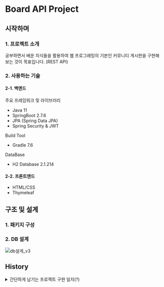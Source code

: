 # Board API Project

## 시작하며
### 1. 프로젝트 소개
 공부하면서 배운 지식들을 활용하여 웹 프로그래밍의 기본인 커뮤니티 게시판을 구현해보는 것이 목표입니다. (REST API)
 

### 2. 사용하는 기술
#### 2-1. 백앤드
주요 프레임워크 및 라이브러리
- Java 11
- SpringBoot 2.7.6
- JPA (Spring Data JPA)
- Spring Security & JWT

Build Tool
- Gradle 7.6

DataBase
- H2 Database 2.1.214

#### 2-2. 프론트앤드
- HTML/CSS
- Thymeleaf

## 구조 및 설계
### 1. 패키지 구성

### 2. DB 설계
![db설게_v3](https://user-images.githubusercontent.com/108498668/210064564-4458fd7a-01ec-4366-b294-346625ad3d40.png)


## History 
<details>
<summary> 간단하게 남기는 프로젝트 구현 일지(?)</summary>
 
2022-12-21 수
- 사용자, 게시글, 댓글을 DB 테이블로 설계했다.
- 초기 구상이며 추가해야하는 부분이 있다고 생각한다.
- 추후에 로그인 기능이 추가되면 users 테이블에 패스워드 관련 컬럼이 생성되어야한다.

2022-12-22 목
- Spring Data JPA를 활용하여 Repository 패키지 생성 및 각 엔티티 리포지토리 구현

2022-12-23 금
- Service, Controller, Dto 패키지를 생성
- UserService에 간단한 회원가입 메서드 구현
- UserApiController 구현 (회원 가입, 회원 목록 조회)

2022-12-24 토
- PostService에 게시글 저장 및 조회 기능 구현, 기본적인 CRUD 기능 모두 구현할 예정
- 조회는 게시글의 ID로 조회하는 기능과 전체 게시글 리스트 조회 기능을 구현

:christmas_tree: 2022-12-25 일 :christmas_tree:
- PostService 에 게시글 업데이트(수정), 게시글 삭제 기능 구현
- 게시글 업데이트(수정)은 Dirty Checking 방식을 통해 구현하였다. Dirty Checking 방식은 원하는 속성만 업데이트가 가능하고, 병합 방식은 모든 속성을 변경하기 때문에 Null을 업데이트 할 위험이 있다 판단하였다.
- PostSerivceTest 에 구현한 CRUD 기능들을 테스트 완료

2022-12-26 월
- PostService에 CRUD 메서드를 구현할 때도 느꼈었지만 CommentService CRUD 메서드를 구현하면서 더더욱 DTO를 Request DTO, Response DTO 분리가 필요하다고 느꼈다. 요청과 응답에 필요한 속성들이 달랐고 이를 하나의 DTO로 처리하기에는 서로 필요없는 속성들이 생겨났다. 그래서 DTO 클래스 안에 Static 클래스로 Request와 Response로 분리하였다. 이를 분리함에 따라 기존에 테스트했던 코드들을 수정해서 다시 테스트해야 하는 일이 생겼다. 다음부터 DTO를 설계할때 하나의 DTO로 모두 처리하기보단 응답과 반응의 경우를 생각해서 설계할 필요성을 느끼게 되었다.
- 추후 모든 TEST 다시 작성해서 시험해야한다....

2022-12-27 화
- Test 도중 양방향 연관관계 편의 메서드에서 계속 nullpointerexception 발생했다. List<>를 new ArrayList<>()로 초기화 시켜줘도 계속 nullpointerexception이 발생했다. 몇시간 삽질 끝에 Entity에 @Builder 가 초기화 속성을 모두 무시한다는 사실을 알아냈다...... 그래서 Entity 전체의 @Builder 속성을 제거하고 Entity 안에 @Builder 를 사용한 생성자 메서드를 따로 만들어줘서 nullpointerexception 문제를 해결하였다.
- 분리된 DTO로 기존 PostService, UserService를 다시 테스트하여 기능을 검증했다.
- 각 Entitity에 연관관계 편의 메서드를 모두 추가했다.
- CommentService CRUD 메서드 기능 테스트 완료!
- 패키지 구조를 변경하였다. 기존에는 domain, service, repostiory, controller, dto 등 각 패키지에 user, post, comment에 관련된 클래스들이 섞여있었다. 조금씩 클래스들이 늘어나고 난잡해지는 느낌이 들었다. 좀 더 깔끔하게 정리하여 아예 도메인 별로 관련된 클래스들을 나눠놓았다. (예를 들면, user 패키지에는 user에 관련된 dto, service, controller, exception 등만 존재하게끔) 이렇게 바꿔놓으니 직관성이 좀더 좋아진듯하다.
- Exception 클래스들을 사용자 정의 클래스로 만들어놓았다. 기존에는 illegalargumentexception 하나만 사용했는데 이렇게 하니까 일일히 에러메세지를 정해줘야하고, 어느곳과 관련된 예외인지 직관성이 떨어진다고 느꼈다. 그래서 각 도메인 별로 사용자 정의 예외 클래스들을 구현해 각 서비스 메서드에 적용시켜 놓았다. HTTP STATUS 코드도 지정할 수 있어서 코드를 통해서도 어느곳과 관련된 예외인지 금방 알아차릴수 있다. (User - 6XX, Post - 7XX, Comment - 8XX 로 설정해놓았다.)

2022-12-28 수
- Spring Security를 적용해 JWT까지 구현해 로그인 서비스를 구현해보고자 한다. 기존 User 엔티티에 password 속성을 추가해주었다.
- Spring Security를 제대로 적용하기 위해 config 패키지를 만들어 SecurityConfig 클래스를 만들었다.
- SecurityConfig에 기본적인 설정을 세팅했다. formlogin(), httpBasic(), csrf() 등 설정을 disable 시켜놨고, JWT 방식을 쓰기위해 sessionManagement().sessionCreationPolicy(SessionCreationPolicy.STATELESS)를 설정해주었다.
- passwordEncoder를 사용해 password를 암호화 하는 테스트를 완료했다. (암호화된 비밀번호와 기존 비밀번호가 서로 매치되는 것도 확인!)

2022-12-29 목
- 로그인 인증방식을 Form Login 방식이 아닌 JSON으로 데이터를 받아와 로그인하는 방식으로 구현하기 위해서 몇가지 사전작업을 하였다.
- Form Login 방식에 대해 간략한 설명을 남기자면
 1. /login에 POST 방식으로 들어오는 요청에 의해 작동
 2. username과 password를 파라미터로 가지고 있어야 한다.
 3. username과 password를 갖고 UsernamepasswordAuthenticationToken을 생성한다.
 4. 3과정에서 생성한 토큰을 AuthenticationManager의 Authenticate() 메서드 인자로 넘겨주고, 해당 메서드의 반환 결과인 Authentication 객체를 반환한다.
 
- 이 프로젝트에서는 Form Login 방식이 아닌 JSON 으로 데이터를 받아올것이기 때문에 JSON 받아와 UsernamepasswordAuthenticationToken을 생성한다. 아래는 구현한 클래스에 대한 간단한 설명이다.
 1. JsonUsernamePasswordAuthenticationFilter : UsernamePasswordAuthenticationFilter 처럼 AbstractAuthenticationProcessingFilter를 상속받는 클래스로 attemptAuthentication() 메서드에서 JSON 데이터를 받아와  username과 password로 UsernamePasswordAuthenticationToken 만들어 getAuthenticationManager()의 authenticate 메서드 실행으로 반환
 2. LoginService : DB에서 username에 해당하는 값을 찾아와 반환 (비밀번호에 대한 검증은 DaoAuthenticationProvider에서 해준다. 따라서 DB에서 해당 User 정보를 찾아 반환만 해주면 된다.)
 3. LoginSuccessJWTProvideHandler : SimpleUrlAuthenticationSuccessHandler를 상속받아 구현, 추후에 JWT 발급하는 로직 추가 예정
 4. LoginFailureHandler : SimpleUrlAuthenticationFailureHandler를 상속받아 구현, 로그인 실패 여부를 판단하기 위해 작성

2022-12-30 금
- JWT 오픈소스 라이브러리 사용 : [auth0/java-jwt](https://github.com/auth0/java-jwt)
- JWT 관련 서비스 JwtService 구현 및 테스트 하였다. (application-jwt.yml 파일에 시크릿, Access Token 과 Refresh Token의 유효 시간을 설정해주었다.) 주요 메서드는 아래와 같다.
 1. Access Token 생성 메서드 - 암호화 알고리즘은 HMAC256 방식을 택했다. 페이로드에는 유저 ID와 Password를 담았다. 유효 기간은 
 2. Refresh Token 생성 메서드 - Refresh Token은 이 프로젝트에서 DB에 저장하고 관리하려고 한다. users 테이블에 refresh token 속성을 추가하였다. Access Token을 재발급 받기 위한 용도로만 사용할 예정이라 따로 Access Token 처럼 유저의 다른 정보를 담지 않을 것이다.
 3. Refresh Token 업데이트, 제거 메서드
 4. Access Token 및 Refresh Token 전달 메서드
 5. Access Token 및 Refresh Token 헤더 설정 메서드
 6. Access Token 추출 메서드
 7. Access Token 에서 원하는 클레임 추출 메서드 (username or password)
 8. 토큰의 유효성 검사 메서드
- Refresh Token을 DB에 저장하기 위해 User 엔티티 클래스에 refreshToken 속성 추가 및 Refresh Token 업데이트 및 제거 로직 추가
 
 2022-12-31 토
 - 로그인 성공 시 JWT를 발급하는 코드 작성
 - 로그인 성공 시에 LoginSuccessJWTProvideHandler의 onAuthenticationSuccess() 메서드에서 JWT 발급을 처리한다.
 - Access Token과 Refresh Token을 발급하고, Refresh Token은 발급한 이후 회원에게 저장해준다.
 - LoginSuccessJWTProvideHandlerTest에서 로그인 성공 시에 JWT 발급을 확인하는 테스트도 완료했다.
 
 2023-1-1 일 Happy New Year!:congratulations:
 - JWT을 통한 인증을 위한 JwtAuthenticationProcessingFilter 구현
 - "/login"을 제외한 들어오는 모든 요청에 대해서 작동하도록 필터 구현
 - 간략히 적기에는 내용들이 많아서 조만간 로그인 & JWT 통한 인증에 대한 개념 및 내용을 md 파일로 정리하여 올릴 예정
 - Access Token 및 Refresh Token 의 존재 유무, 유효 유무(?)에 대한 테스트 케이스 정리해서 테스트 
 
 2023-1-2 월
 - JWT의 payload 부분에 담기는 유저 정보 중 password 항목을 제거했다. JWT는 누구나 까서 볼 수 있다는 점을 간과했다. 중요한 정보는 담지 말아야하는데 유저의 비밀번호를 집어넣은 것은 나의 큰 불찰이었다. 미리 이렇게 수정할 수 있어서 다행이라는 생각이들었다.
 - 로그인을 구현했던 내용을 정리하여 만들었다. [로그인_구현기](https://github.com/KwonJinHong/Springboot/blob/master/Board%EA%B5%AC%ED%98%84%EA%B8%B0/%EB%A1%9C%EA%B7%B8%EC%9D%B8_%EA%B5%AC%ED%98%84.md)
 
 2023-1-3 화
 - 로그인 기능 구현 후 기존의 UserService의 회원가입 메서드를 수정하였다.
 - UserService에 회원가입, 탈퇴, 회정정보 수정(닉네임, 이메일, 전화번호), 비밀번호 변경, 회원 정보 조회, 내정보조회 메서드를 구현하였다.
 - DTO를 기존에 Request, Response로 나눴었는데, 좀 더 세분화해서 써야 할 필요성을 느꼈다. 각 메서드 별로 필요한 속성들이 다르기 때문에 메서드 별 DTO를 만드는 걸 생각중이다.
 - UserServiceTest에 각 메서드 별 기능 테스트 완료
 - [JWT 관련 내용정리](https://github.com/KwonJinHong/Springboot/blob/master/Board%EA%B5%AC%ED%98%84%EA%B8%B0/JWT_%EA%B4%80%EB%A0%A8_%EA%B5%AC%ED%98%84%EA%B8%B0.md)
 - UserDto가 기존의 Request와 Response로 구분되어 있긴 했지만, 기존 UserDTO를 삭제하고 좀 더 메서드 용도에 맞는 DTO들로 세분화 (UserJoinDto, UserInfoDto, UserUpdateDto)
 
 2023-1-4 수
 - UserApiController을 구현하였다. UserService에서 구현했던 메서드들을 각 API 요청이 오면 실행된다.
 - @DeleteMapping 에 @RequestBody JSON 파싱 오류가 나서 한참을 삽질했다. 결론은 Delete 요청은 HTTP 자체적으로 Body가 없는것을 권장한다. 따라서 @RequestBody를 통해 DTO를 전달해서 처리를 하고 싶었으나, 일단은 방법을 찾지 못해서 @PathVariable로 일단 id를 받아와 해당 Id를 갖는 유저를 탈퇴시키는 걸로 일단 기능을 변경하였다. 원래대로라면 비밀번호를 입력받아 확인 후에 탈퇴 처리를 하는 과정으로 만들고 싶었으나 이는 추후에 좀 더 알아보고 구현하는 걸로 해야겠다.
- UserApiControllerTest를 통해 각 API 별로 동작을 검증하였다.

2023-1-5 목
- PostMan으로 UserApiController의 동작을 확인하던 중, 이메일에 숫자가 들어가면 오류가 나던 문제와 로그인 성공 시에도 Refresh Token이 DB에 저장되지 않았던 문제가 발생하여 두 문제를 수정했다. 첫번째 문제는 이메일 형식의 자바 정규식에 숫자를 입력으로 포함시켜 해결했고, 두번째 문제는 로그인 성공 했을때 Handler에서 Refresh Token 발급을 JwtService를 통해 저장하는 방식으로 변경하여 해결했다. 
- PostDto를 이전의 UserDto를 메서드 용도에 맞게 세분화 시켰던 것처럼 조회, 페이징, 저장, 수정 용도에 맞게 세분화 시켰다. 기존의 만들었던 PostService의 메서드들을 좀 더 가다등멌다. JWT를 통한 인증과 로그인 기능이 추가되었기 때문에 글을 수정하거나 삭제할 때 권한을 검사하는 로직을 추가하였다. 추후에는 Comment 쪽 서비스도 가다듬어 댓글과 대댓글을 추가하여 게시글 조회 기능, 게시글 페이징 기능을 추가할 예정이다.
- 바꾼 로직으로 테스트하여 기능을 검증하였다.
 
 </details>
